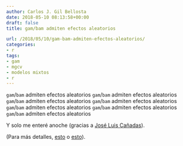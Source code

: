 ```yaml
---
author: Carlos J. Gil Bellosta
date: 2018-05-10 08:13:58+00:00
draft: false
title: gam/bam admiten efectos aleatorios

url: /2018/05/10/gam-bam-admiten-efectos-aleatorios/
categories:
- r
tags:
- gam
- mgcv
- modelos mixtos
- r
---
```


`gam`/`bam` admiten efectos aleatorios
`gam`/`bam` admiten efectos aleatorios
`gam`/`bam` admiten efectos aleatorios
`gam`/`bam` admiten efectos aleatorios
`gam`/`bam` admiten efectos aleatorios
`gam`/`bam` admiten efectos aleatorios
`gam`/`bam` admiten efectos aleatorios

Y solo me enteré anoche (gracias a [José Luis Cañadas](https://twitter.com/joscani)).

(Para más detalles, [esto](https://stat.ethz.ch/R-manual/R-devel/library/mgcv/html/random.effects.html) o [esto](http://www.sfs.uni-tuebingen.de/~jvanrij/Tutorial/GAMM.html)).


